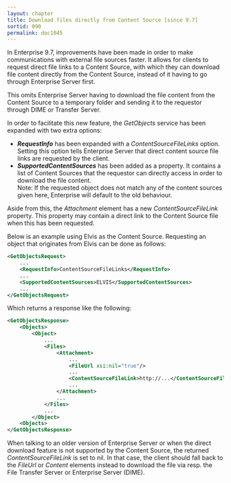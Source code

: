 ```yaml
---
layout: chapter
title: Download files directly from Content Source [since 9.7]
sortid: 090
permalink: doc1045
---
```


In Enterprise 9.7, improvements have been made in order to make communications with external file sources faster. It allows for clients to request direct file links to a Content Source, with which they can download file content directly from the Content Source, instead of it having to go through Enterprise Server first.

This omits Enterprise Server having to download the file content from the Content Source to a temporary folder and sending it to the requestor through DIME or Transfer Server.

In order to facilitate this new feature, the *GetObjects* service has been expanded with two extra options:
* ***RequestInfo*** has been expanded with a *ContentSourceFileLinks* option. Setting this option tells Enterprise Server that direct content source file links are requested by the client.
* ***SupportedContentSources*** has been added as a property. It contains a list of Content Sources that the requestor can directly access in order to download the file content.\
Note: If the requested object does not match any of the content sources given here, Enterprise will default to the old behaviour.

Aside from this, the *Attachment* element has a new *ContentSourceFileLink* property. This property may contain a direct link to the Content Source file when this has been requested.

Below is an example using Elvis as the Content Source. Requesting an object that originates from Elvis can be done as follows:

```xml
<GetObjectsRequest>
	...
	<RequestInfo>ContentSourceFileLinks</RequestInfo>
	...
	<SupportedContentSources>ELVIS</SupportedContentSources>
	...
</GetObjectsRequest>
```

Which returns a response like the following:

```xml
<GetObjectsResponse>
	<Objects>
		<Object>
			...
			<Files>
				<Attachment>
					...
					<FileUrl xsi:nil="true"/>
					...
					<ContentSourceFileLink>http://...</ContentSourceFileLink>
					...
				</Attachment>
				...
			</Files>
			...
		</Object>
	<Objects>
</GetObjectsResponse>
```

When talking to an older version of Enterprise Server or when the direct download feature is not supported by the Content Source, the returned *ContentSourceFileLink* is set to nil. In that case, the client should fall back to the *FileUrl* or *Content* elements instead to download the file via resp. the File Transfer Server or Enterprise Server (DIME).
